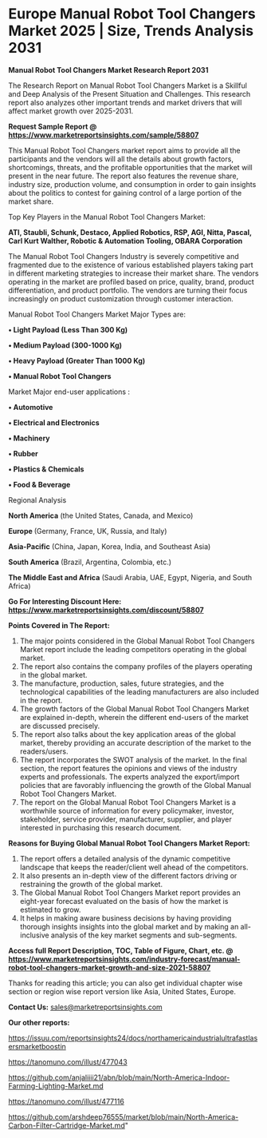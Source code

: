 # Europe Manual Robot Tool Changers Market 2025 | Size, Trends Analysis 2031

<strong>Manual Robot Tool Changers Market Research Report 2031</strong>

The Research Report on Manual Robot Tool Changers Market is a Skillful and Deep Analysis of the Present Situation and Challenges. This research report also analyzes other important trends and market drivers that will affect market growth over 2025-2031.

<strong>Request Sample Report @ <a href=https://www.marketreportsinsights.com/sample/58807>https://www.marketreportsinsights.com/sample/58807</a></strong>

This Manual Robot Tool Changers market report aims to provide all the participants and the vendors will all the details about growth factors, shortcomings, threats, and the profitable opportunities that the market will present in the near future. The report also features the revenue share, industry size, production volume, and consumption in order to gain insights about the politics to contest for gaining control of a large portion of the market share.

Top Key Players in the Manual Robot Tool Changers Market:

<strong>ATI, Staubli, Schunk, Destaco, Applied Robotics, RSP, AGI, Nitta, Pascal, Carl Kurt Walther, Robotic & Automation Tooling, OBARA Corporation</strong>

The Manual Robot Tool Changers Industry is severely competitive and fragmented due to the existence of various established players taking part in different marketing strategies to increase their market share. The vendors operating in the market are profiled based on price, quality, brand, product differentiation, and product portfolio. The vendors are turning their focus increasingly on product customization through customer interaction.

Manual Robot Tool Changers Market Major Types are:

<strong>• Light Payload (Less Than 300 Kg)

• Medium Payload (300-1000 Kg)

• Heavy Payload (Greater Than 1000 Kg)

• Manual Robot Tool Changers</strong>

Market Major end-user applications :

<strong>• Automotive

• Electrical and Electronics

• Machinery

• Rubber

• Plastics & Chemicals

• Food & Beverage</strong>

Regional Analysis

</u><strong><b>North America</b></strong> (the United States, Canada, and Mexico)

<strong><b>Europe </b></strong>(Germany, France, UK, Russia, and Italy)

<strong><b>Asia-Pacific</b></strong> (China, Japan, Korea, India, and Southeast Asia)

<strong><b>South America</b></strong> (Brazil, Argentina, Colombia, etc.)

<strong><b>The Middle East and Africa</b></strong> (Saudi Arabia, UAE, Egypt, Nigeria, and South Africa)

<strong>Go For Interesting Discount Here: <a href=https://www.marketreportsinsights.com/discount/58807>https://www.marketreportsinsights.com/discount/58807</a></strong>

<strong>Points Covered in The Report:</strong>
<ol>
  <li>The major points considered in the Global Manual Robot Tool Changers Market report include the leading competitors operating in the global market.</li>
  <li>The report also contains the company profiles of the players operating in the global market.</li>
  <li>The manufacture, production, sales, future strategies, and the technological capabilities of the leading manufacturers are also included in the report.</li>
  <li>The growth factors of the Global Manual Robot Tool Changers Market are explained in-depth, wherein the different end-users of the market are discussed precisely.</li>
  <li>The report also talks about the key application areas of the global market, thereby providing an accurate description of the market to the readers/users.</li>
  <li>The report incorporates the SWOT analysis of the market. In the final section, the report features the opinions and views of the industry experts and professionals. The experts analyzed the export/import policies that are favorably influencing the growth of the Global Manual Robot Tool Changers Market.</li>
  <li>The report on the Global Manual Robot Tool Changers Market is a worthwhile source of information for every policymaker, investor, stakeholder, service provider, manufacturer, supplier, and player interested in purchasing this research document.</li>
</ol>
<strong>Reasons for Buying Global Manual Robot Tool Changers Market Report:</strong>

<ol>
  <li>The report offers a detailed analysis of the dynamic competitive landscape that keeps the reader/client well ahead of the competitors.</li>
  <li>It also presents an in-depth view of the different factors driving or restraining the growth of the global market.</li>
  <li>The Global Manual Robot Tool Changers Market report provides an eight-year forecast evaluated on the basis of how the market is estimated to grow.</li>
  <li>It helps in making aware business decisions by having providing thorough insights insights into the global market and by making an all-inclusive analysis of the key market segments and sub-segments.</li>
</ol>
<strong>Access full Report Description, TOC, Table of Figure, Chart, etc. @ <a href=https://www.marketreportsinsights.com/industry-forecast/manual-robot-tool-changers-market-growth-and-size-2021-58807>https://www.marketreportsinsights.com/industry-forecast/manual-robot-tool-changers-market-growth-and-size-2021-58807</a></strong>


Thanks for reading this article; you can also get individual chapter wise section or region wise report version like Asia, United States, Europe.

<strong>Contact Us:</strong>
sales@marketreportsinsights.com

<strong>Our other reports:</strong>

<a href=https://issuu.com/reportsinsights24/docs/northamericaindustrialultrafastlasersmarketboostin>https://issuu.com/reportsinsights24/docs/northamericaindustrialultrafastlasersmarketboostin</a>

<a href=https://tanomuno.com/illust/477043>https://tanomuno.com/illust/477043</a>

<a href=https://github.com/anjaliiii21/abn/blob/main/North-America-Indoor-Farming-Lighting-Market.md>https://github.com/anjaliiii21/abn/blob/main/North-America-Indoor-Farming-Lighting-Market.md</a>

<a href=https://tanomuno.com/illust/477116>https://tanomuno.com/illust/477116</a>

<a href=https://github.com/arshdeep76555/market/blob/main/North-America-Carbon-Filter-Cartridge-Market.md>https://github.com/arshdeep76555/market/blob/main/North-America-Carbon-Filter-Cartridge-Market.md</a>"
